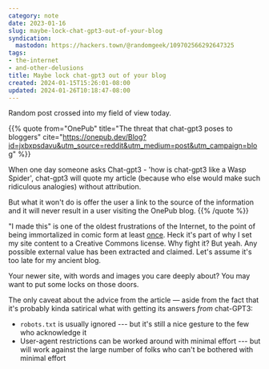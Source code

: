 ```yaml
---
category: note
date: 2023-01-16
slug: maybe-lock-chat-gpt3-out-of-your-blog
syndication:
  mastodon: https://hackers.town/@randomgeek/109702566292647325
tags:
- the-internet
- and-other-delusions
title: Maybe lock chat-gpt3 out of your blog
created: 2024-01-15T15:26:01-08:00
updated: 2024-01-26T10:18:47-08:00
---
```


Random post crossed into my field of view today.

{{% quote
from="OnePub"
title="The threat that chat-gpt3 poses to bloggers"
cite="<https://onepub.dev/Blog?id=jxbxpsdavu&utm_source=reddit&utm_medium=post&utm_campaign=blog>"
%}}

When one day someone asks Chat-gpt3 - 'how is chat-gpt3 like a Wasp Spider', chat-gpt3 will quote my article (because who else would make such ridiculous analogies) without attribution.

But what it won't do is offer the user a link to the source of the information and it will never result in a user visiting the OnePub blog.
{{% /quote %}}

"I made this" is one of the oldest frustrations of the Internet, to the point of being immortalized in comic form at least [once](https://nedroidcomics.tumblr.com/post/41879001445/the-internet). Heck it's part of why I set my site content to a Creative Commons license. Why fight it? But yeah. Any possible external value has been extracted and claimed. Let's assume it's too late for my ancient blog.

Your newer site, with words and images you care deeply about? You may want to put some locks on those doors.

The only caveat about the advice from the article — aside from the fact that it's probably kinda satirical what with getting its answers *from* chat-GPT3:

* `robots.txt` is usually ignored --- but it's still a nice gesture to the few who acknowledge it
* User-agent restrictions can be worked around with minimal effort --- but will work against the large number of folks who can't be bothered with minimal effort
